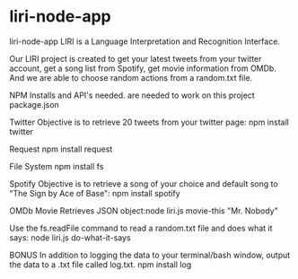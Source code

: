 # liri-node-app

liri-node-app
LIRI is a Language Interpretation and Recognition Interface.

Our LIRI project is created to get your latest tweets from your twitter account, get a song list from Spotify, get movie information from OMDb. And we are able to choose random actions from a random.txt file.

NPM Installs and API's needed.
are needed to work on this project package.json

Twitter
Objective is to retrieve 20 tweets from your twitter page: npm install twitter

Request
npm install request

File System
npm install fs

Spotify
Objective is to retrieve a song of your choice and default song to "The Sign by Ace of Base": npm install spotify

OMDb Movie
Retrieves JSON object:node liri.js movie-this "Mr. Nobody"

Use the fs.readFile command
to read a random.txt file and does what it says: node liri.js do-what-it-says

BONUS
In addition to logging the data to your terminal/bash window, output the data to a .txt file called log.txt.
npm install log
